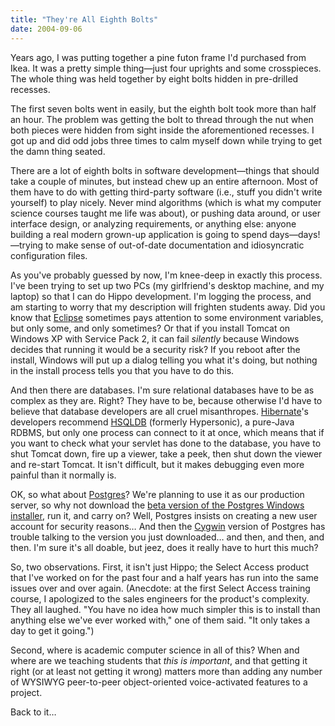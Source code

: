 ```yaml
---
title: "They're All Eighth Bolts"
date: 2004-09-06
---
```

<p>Years ago, I was putting together a pine futon frame I'd purchased from Ikea.  It was a pretty simple thing—just four uprights and some crosspieces.  The whole thing was held together by eight bolts hidden in pre-drilled recesses.</p>

<p>The first seven bolts went in easily, but the eighth bolt took more than half an hour.  The problem was getting the bolt to thread through the nut when both pieces were hidden from sight inside the aforementioned recesses.  I got up and did odd jobs three times to calm myself down while trying to get the damn thing seated.</p>

<p>There are a lot of eighth bolts in software development—things that should take a couple of minutes, but instead chew up an entire afternoon.  Most of them have to do with getting third-party software (i.e., stuff you didn't write yourself) to play nicely.  Never mind algorithms (which is what my computer science courses taught me life was about), or pushing data around, or user interface design, or analyzing requirements, or anything else: anyone building a real modern grown-up application is going to spend days—days!—trying to make sense of out-of-date documentation and idiosyncratic configuration files.</p>

<p>As you've probably guessed by now, I'm knee-deep in exactly this process.  I've been trying to set up two PCs (my girlfriend's desktop machine, and my laptop) so that I can do Hippo development.  I'm logging the process, and am starting to worry that my description will frighten students away.  Did you know that <a href="http://www.eclipse.org">Eclipse</a> sometimes pays attention to some environment variables, but only some, and only sometimes?  Or that if you install Tomcat on Windows XP with Service Pack 2, it can fail <em>silently</em> because Windows decides that running it would be a security risk?  If you reboot after the install, Windows will put up a dialog telling you what it's doing, but nothing in the install process tells you that you have to do this.</p>

<p>And then there are databases.  I'm sure relational databases have to be as complex as they are.  Right? They have to be, because otherwise I'd have to believe that database developers are all cruel misanthropes.  <a href="http://www.hibernate.org">Hibernate</a>'s developers recommend <a href="http://hsqldb.sourceforge.net/">HSQLDB</a> (formerly Hypersonic), a pure-Java RDBMS, but only one process can connect to it at once, which means that if you want to check what your servlet has done to the database, you have to shut Tomcat down, fire up a viewer, take a peek, then shut down the viewer and re-start Tomcat.  It isn't difficult, but it makes debugging even more painful than it normally is.</p>

<p>OK, so what about <a href="http://postgresql.org">Postgres</a>?  We're planning to use it as our production server, so why not download the <a href="http://pgfoundry.org/projects/pginstaller">beta version of the Postgres Windows installer</a>, run it, and carry on?  Well, Postgres insists on creating a new user account for security reasons… And then the <a href="http://www.cygwin.com/">Cygwin</a> version of Postgres has trouble talking to the version you just downloaded… and then, and then, and then.  I'm sure it's all doable, but jeez, does it really have to hurt this much?</p>

<p>So, two observations.  First, it isn't just Hippo; the Select Access product that I've worked on for the past four and a half years has run into the same issues over and over again.  (Anecdote: at the first Select Access training course, I apologized to the sales engineers for the product's complexity.  They all laughed.  "You have no idea how much simpler this is to install than anything else we've ever worked with," one of them said.  "It only takes a day to get it going.")</p>

<p>Second, where is academic computer science in all of this?  When and where are we teaching students that <em>this is important</em>, and that getting it right (or at least not getting it wrong) matters more than adding any number of WYSIWYG peer-to-peer object-oriented voice-activated features to a project.</p>

<p>Back to it…</p>
